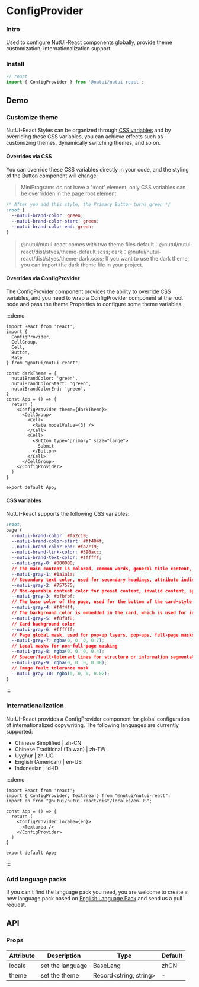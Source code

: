 # ConfigProvider

### Intro

Used to configure NutUI-React components globally, provide theme customization, internationalization support.

### Install

```ts
// react
import { ConfigProvider } from '@nutui/nutui-react';
```

## Demo

### Customize theme

NutUI-React
Styles can be organized through [CSS variables](https://developer.mozilla.org/zh-CN/docs/Web/CSS/Using_CSS_custom_properties)
 and by overriding these CSS variables, you can achieve effects such as customizing themes, dynamically switching themes, and so on.

#### Overrides via CSS

You can override these CSS variables directly in your code, and the styling of the Button component will change:

> MiniPrograms do not have a ':root' element, only CSS variables can be overridden in the page root element.

```css
/* After you add this style, the Primary Button turns green */
:root {
  --nutui-brand-color: green;
  --nutui-brand-color-start: green;
  --nutui-brand-color-end: green;
}
```

> @nutui/nutui-react comes with two theme files
> default：@nutui/nutui-react/dist/styes/theme-default.scss;
> dark：@nutui/nutui-react/dist/styes/theme-dark.scss;
> If you want to use the dark theme, you can import the dark theme file in your project.

#### Overrides via ConfigProvider

The ConfigProvider component provides the ability to override CSS variables, and you need to wrap a ConfigProvider component at the root node and pass the theme
Properties to configure some theme variables.

:::demo

```tsx
import React from 'react';
import {
  ConfigProvider,
  CellGroup,
  Cell,
  Button,
  Rate
} from "@nutui/nutui-react";

const darkTheme = {
  nutuiBrandColor: 'green',
  nutuiBrandColorStart: 'green',
  nutuiBrandColorEnd: 'green',
}
const App = () => {
  return (
    <ConfigProvider theme={darkTheme}>
      <CellGroup>
        <Cell>
          <Rate modelValue={3} />
        </Cell>
        <Cell>
          <Button type="primary" size="large">
            Submit
          </Button>
        </Cell>
      </CellGroup>
    </ConfigProvider>
  )
}

export default App;
```

#### CSS variables

NutUI-React supports the following CSS variables:

```css
:root,
page {
  --nutui-brand-color: #fa2c19;
  --nutui-brand-color-start: #ff404f;
  --nutui-brand-color-end: #fa2c19;
  --nutui-brand-link-color: #396acc;
  --nutui-brand-text-color: #ffffff;
  --nutui-gray-0: #000000;
  // The main content is colored, common words, general title content, detailed text browsing, general button text and chart guidance
  --nutui-gray-1: #1a1a1a;
  // Secondary text color, used for secondary headings, attribute indications, non-primary information guidance, etc.
  --nutui-gray-2: #757575;
  // Non-operable content color for preset content, invalid content, special non-clickable buttons, component border lines, etc.
  --nutui-gray-3: #bfbfbf;
  // The base color of the page, used for the bottom of the card-style page, is always placed at the bottom of the page.
  --nutui-gray-4: #f4f4f4;
  // The background color is embedded in the card, which is used for information wrapping inside the card, and the perception is weak.
  --nutui-gray-5: #f8f8f8;
  // Card background color
  --nutui-gray-6: #ffffff;
  // Page global mask, used for pop-up layers, pop-ups, full-page masks that new features lead to appear
  --nutui-gray-7: rgba(0, 0, 0, 0.7);
  // Local masks for non-full-page masking
  --nutui-gray-8: rgba(0, 0, 0, 0.4);
  // Spacer/fault-tolerant lines for structure or information segmentation
  --nutui-gray-9: rgba(0, 0, 0, 0.08);
  // Image fault tolerance mask
  --nutui-gray-10: rgba(0, 0, 0, 0.02);
}

```

:::

### Internationalization

NutUI-React provides a ConfigProvider component for global configuration of internationalized copywriting. The following languages are currently supported:

- Chinese Simplified | zh-CN
- Chinese Traditional (Taiwan) | zh-TW
- Uyghur | zh-UG
- English (American) | en-US
- Indonesian | id-ID

:::demo

```tsx
import React from 'react';
import { ConfigProvider, Textarea } from "@nutui/nutui-react";
import en from "@nutui/nutui-react/dist/locales/en-US";

const App = () => {
  return (
    <ConfigProvider locale={en}>
      <Textarea />
    </ConfigProvider>
  )
}

export default App;
```

:::

### Add language packs

If you can't find the language pack you need, you are welcome to create a new language pack based on [English Language Pack]() and send us a pull request.

## API

### Props

| Attribute | Description      | Type | Default  |
|--------|------------------|---------|------|
| locale | set the language | BaseLang | zhCN |
| theme      | set the theme    |    Record<string, string>     | -    |
